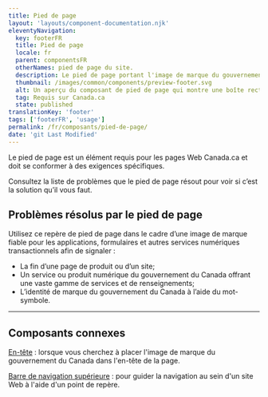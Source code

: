 ```yaml
---
title: Pied de page
layout: 'layouts/component-documentation.njk'
eleventyNavigation:
  key: footerFR
  title: Pied de page
  locale: fr
  parent: componentsFR
  otherNames: pied de page du site.
  description: Le pied de page portant l'image de marque du gouvernement du Canada.
  thumbnail: /images/common/components/preview-footer.svg
  alt: Un aperçu du composant de pied de page qui montre une boîte rectangulaire bleue foncée avec à l'intérieur six boîtes grises représentants du texte. Sous cette boîte apparait une boîte rectangulaire grise avec à l'intérieur une boîte de texte grise et le logo du gouvernement du Canada.
  tag: Requis sur Canada.ca
  state: published
translationKey: 'footer'
tags: ['footerFR', 'usage']
permalink: /fr/composants/pied-de-page/
date: 'git Last Modified'
---
```


Le pied de page est un élément requis pour les pages Web Canada.ca et doit se conformer à des exigences spécifiques.

Consultez la liste de problèmes que le pied de page résout pour voir si c’est la solution qu’il vous faut.

## Problèmes résolus par le pied de page

Utilisez ce repère de pied de page dans le cadre d’une image de marque fiable pour les applications, formulaires et autres services numériques transactionnels afin de signaler :

- La fin d’une page de produit ou d’un site;
- Un service ou produit numérique du gouvernement du Canada offrant une vaste gamme de services et de renseignements;
- L’identité de marque du gouvernement du Canada à l’aide du mot-symbole.

<hr/>

## Composants connexes

<a href="{{ links.header }}">En-tête</a> : lorsque vous cherchez à placer l'image de marque du gouvernement du Canada dans l'en-tête de la page.

<a href="{{ links.topNav }}">Barre de navigation supérieure</a> : pour guider la navigation au sein d'un site Web à l'aide d'un point de repère.

